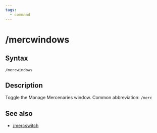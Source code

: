 ```yaml
---
tags:
  - command
---
```


# /mercwindows

## Syntax

<!--cmd-syntax-start-->
```eqcommand
/mercwindows
```
<!--cmd-syntax-end-->

## Description

<!--cmd-desc-start-->
Toggle the Manage Mercenaries window. Common abbreviation: `/merc`
<!--cmd-desc-end-->

## See also

- [/mercswitch](cmd-mercswitch.md)
